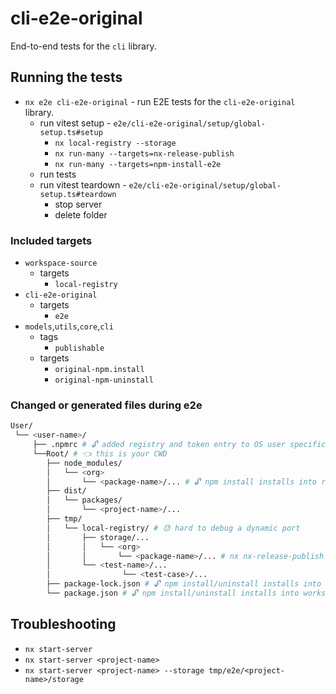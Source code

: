 # cli-e2e-original

End-to-end tests for the `cli` library.

## Running the tests

- `nx e2e cli-e2e-original` - run E2E tests for the `cli-e2e-original` library.
  - run vitest setup - `e2e/cli-e2e-original/setup/global-setup.ts#setup`
    - `nx local-registry --storage`
    - `nx run-many --targets=nx-release-publish`
    - `nx run-many --targets=npm-install-e2e`
  - run tests
  - run vitest teardown - `e2e/cli-e2e-original/setup/global-setup.ts#teardown`
    - stop server
    - delete folder

### Included targets

- `workspace-source`
  - targets
    - `local-registry`
- `cli-e2e-original`
  - targets
    - `e2e`
- `models`,`utils`,`core`,`cli`
  - tags
    - `publishable`
  - targets
    - `original-npm.install`
    - `original-npm-uninstall`

### Changed or generated files during e2e

```sh
User/
 └── <user-name>/
     ├── .npmrc # 🔓 added registry and token entry to OS user specific npm config
     └──Root/ # 👈 this is your CWD
        ├── node_modules/
        │   └── <org>
        │       └── <package-name>/... # 🔓 npm install installs into repository folder
        ├── dist/
        │   └── packages/
        │       └── <project-name>/...
        ├── tmp/
        │   └── local-registry/ # 😓 hard to debug a dynamic port
        │       ├── storage/...
        │       │   └── <org>
        │       │       └── <package-name>/... # nx nx-release-publish saves the package's tarball here
        │       └── <test-name>/...
        │                └── <test-case>/...
        ├── package-lock.json # 🔓 npm install/uninstall installs into workspace root
        └── package.json # 🔓 npm install/uninstall installs into workspace root
```

## Troubleshooting

- `nx start-server`
- `nx start-server <project-name>`
- `nx start-server <project-name> --storage tmp/e2e/<project-name>/storage`

